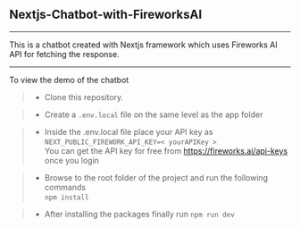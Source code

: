 ## Nextjs-Chatbot-with-FireworksAI
***
This is a chatbot created with Nextjs framework which uses Fireworks AI API for fetching the response.
***

To view the demo of the chatbot
> - Clone this repository.

> - Create a `.env.local` file on the same level as the app folder

> - Inside the .env.local file place your API key as <br>
`NEXT_PUBLIC_FIREWORK_API_KEY=< yourAPIKey >`<br>
You can get the API key for free from <a href="https://fireworks.ai/api-keys">https://fireworks.ai/api-keys</a> once you login

> - Browse to the root folder of the project and run the following commands <br>
```npm install```

> - After installing the packages finally run ```npm run dev```
